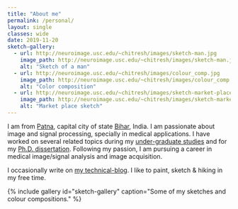 ```yaml
---
title: "About me"
permalink: /personal/
layout: single
classes: wide
date: 2019-11-20
sketch-gallery:
  - url: http://neuroimage.usc.edu/~chitresh/images/sketch-man.jpg
    image_path: http://neuroimage.usc.edu/~chitresh/images/sketch-man.jpg
    alt: "Sketch of a man"  
  - url: http://neuroimage.usc.edu/~chitresh/images/colour_comp.jpg
    image_path: http://neuroimage.usc.edu/~chitresh/images/colour_comp.jpg
    alt: "Color composition"
  - url: http://neuroimage.usc.edu/~chitresh/images/sketch-market-place.jpg
    image_path: http://neuroimage.usc.edu/~chitresh/images/sketch-market-place.jpg
    alt: "Market place sketch"
---
```


I am from [Patna](http://en.wikipedia.org/wiki/Patna), capital city of state [Bihar](http://en.wikipedia.org/wiki/Bihar), India.
I am passionate about image and signal processing, specially in medical applications.
I have worked on several related topics during my [under-graduate studies](/ugprojects/) and for my [<i class="fa fa-file-pdf" aria-hidden="true"></i> Ph.D. dissertation](http://neuroimage.usc.edu/~chitresh/files/chitresh_bhushan_dissertation_small.pdf).
Following my passion, I am pursuing a career in medical image/signal analysis and image acquisition.

I occasionally write on [my technical-blog](http://flukylogs.blogspot.com/). I like to paint, sketch & hiking in my free time.

{% include gallery id="sketch-gallery" caption="Some of my sketches and colour compositions." %}
